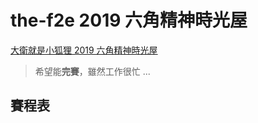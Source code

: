 # the-f2e 2019 六角精神時光屋

[大衛就是小狐狸 2019 六角精神時光屋](http://david-fox-chang.github.io/the-f2e-2019/)

> 希望能**完賽**，雖然工作很忙 ...

## 賽程表

<!-- - week 1: -->